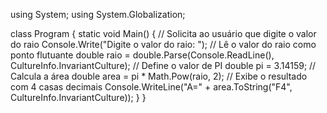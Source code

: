 using System;
using System.Globalization;

class Program
{
    static void Main()
    {
        // Solicita ao usuário que digite o valor do raio
        Console.Write("Digite o valor do raio: ");
        // Lê o valor do raio como ponto flutuante
        double raio = double.Parse(Console.ReadLine(), CultureInfo.InvariantCulture);
        // Define o valor de PI
        double pi = 3.14159;
        // Calcula a área
        double area = pi * Math.Pow(raio, 2);
        // Exibe o resultado com 4 casas decimais
        Console.WriteLine("A=" + area.ToString("F4", CultureInfo.InvariantCulture));
    }
}
